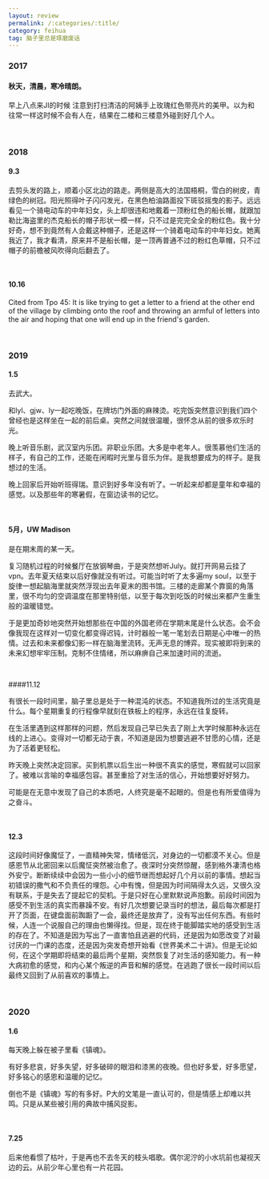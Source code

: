 ```yaml
---
layout: review
permalink: /:categories/:title/
category: feihua
tag: 脑子里总是琢磨废话
---
```




### 2017

#### 秋天，清晨，寒冷晴朗。
早上八点来JI的时候 注意到打扫清洁的阿姨手上玫瑰红色带亮片的美甲。以为和往常一样这时候不会有人在，结果在二楼和三楼意外碰到好几个人。

<br>

### 2018

#### 9.3

去剪头发的路上，顺着小区北边的路走。两侧是高大的法国梧桐，雪白的树皮，青绿色的树冠。阳光照得叶子闪闪发光，在黑色柏油路面投下斑驳摇曳的影子。远远看见一个骑电动车的中年妇女，头上却很违和地戴着一顶粉红色的船长帽，就跟加勒比海盗里的杰克船长的帽子形状一模一样，只不过是完完全全的粉红色。我十分好奇，想不到竟然有人会戴这种帽子，还是这样一个骑着电动车的中年妇女。她离我近了，我才看清，原来并不是船长帽，是一顶再普通不过的粉红色草帽，只不过帽子的前檐被风吹得向后翻去了。

<br>

#### 10.16

Cited from Tpo 45:
It is like trying to get a letter to a friend at the other end of the village by climbing onto the roof and throwing an armful of letters into the air and hoping that one will end up in the friend's garden.

<br>

### 2019

#### 1.5
去武大。

和lyl、gjw、ly一起吃晚饭，在牌坊门外面的麻辣烫。吃完饭突然意识到我们四个曾经也是这样坐在一起的前后桌。突然之间就很温暖，很怀念从前的很多欢乐时光。

晚上听音乐剧，武汉室内乐团。非职业乐团。大多是中老年人。很羡慕他们生活的样子，有自己的工作，还能在闲暇时光里与音乐为伴。是我想要成为的样子。是我想过的生活。

晚上回家后开始听班得瑞。意识到好多年没有听了。一听起来却都是童年和幸福的感觉。以及那些年的寒暑假，在窗边读书的记忆。

<br>

#### 5月，UW Madison

是在期末周的某一天。

复习随机过程的时候餐厅在放钢琴曲，于是突然想听July。就打开网易云挂了vpn。去年夏天结束以后好像就没有听过。可能当时听了太多遍my soul，以至于旋律一想起脑海里就突然浮现出去年夏末的图书馆。三楼的走廊某个靠窗的角落里，很不均匀的空调温度在那里特别低，以至于每次到吃饭的时候出来都产生重生般的温暖错觉。

于是更加奇妙地突然开始想那些在中国的外国老师在学期末尾是什么状态。会不会像我现在这样对一切变化都变得迟钝，计时器般一笔一笔划去日期是心中唯一的热情。过去和未来都像幻影一样在脑海里流转。无声无息的博弈。现实被即将到来的未来幻想牢牢压制。克制不住情绪，所以麻痹自己来加速时间的流逝。

<br>

####11.12

有很长一段时间里，脑子里总是处于一种混沌的状态。不知道我所过的生活究竟是什么。每个星期重复的行程像早就刻在铁板上的程序，永远在往复旋转。

在生活里遇到这样那样的问题，然后发现自己早已失去了刚上大学时候那种永远在线的上进心。变得对一切都无动于衷，不知道是因为想要逃避不甘愿的心情，还是为了活着更轻松。

昨天晚上突然决定回家。买到机票以后生出一种很不真实的感觉，寒假就可以回家了。被难以言喻的幸福感包容。甚至重拾了对生活的信心，开始想要好好努力。

可能是在无意中发现了自己的本质吧，人终究是毫不起眼的。但是也有所爱值得为之奋斗。

<br>

#### 12.3

这段时间好像魔怔了，一直精神失常，情绪低沉，对身边的一切都漠不关心。但是感恩节从北密回来以后魔怔突然被治愈了。夜深时分突然惊醒，感到格外凄清也格外安宁。断断续续中会因为一些小小的细节继而想起好几个月以前的事情。想起当初错误的撒气和不负责任的埋怨。心中有愧，但是因为时间隔得太久远，又很久没有联系，于是失去了提起它的契机。于是只好在心里默默说声抱歉。前段时间因为感受不到生活的真实而暴躁不安。有好几次想要记录当时的想法，最后每次都是打开了页面，在键盘面前踟蹰了一会，最终还是放弃了，没有写出任何东西。有些时候，人连一个说服自己的理由也懒得找。但是，现在终于能脚踏实地的感受到生活的存在了。不知道是因为写出了一直害怕且逃避的代码，还是因为如愿改变了对最讨厌的一门课的态度，还是因为突发奇想开始看《世界美术二十讲》。但是无论如何，在这个学期即将结束的最后两个星期，突然恢复了对生活的感知能力。有一种大病初愈的感觉，和内心某个叛逆的声音和解的感觉。在逃跑了很长一段时间以后最终又回到了从前喜欢的事情上。

<br>

### 2020

#### 1.6

每天晚上躲在被子里看《镇魂》。

有好多悲哀，好多失望，好多破碎的眼泪和漆黑的夜晚。但也好多爱，好多愿望，好多铭心的感恩和温暖的记忆。

倒也不是《镇魂》写的有多好。P大的文笔是一直认可的，但是情感上却难以共鸣。只是从某些被引用的典故中捕风捉影。

<br>

#### 7.25

后来他看惯了枯叶，于是再也不去冬天的枝头唱歌。偶尔泥泞的小水坑前也凝视天边的云。从前少年心里也有一片花园。